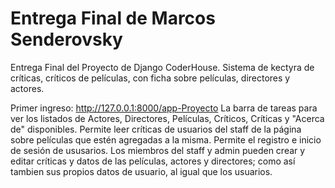 # Entrega Final de Marcos Senderovsky
Entrega Final del Proyecto de Django CoderHouse. Sistema de kectyra de críticas, críticos de películas, con ficha sobre películas, directores y actores.

Primer ingreso: http://127.0.0.1:8000/app-Proyecto
La barra de tareas para ver los listados de Actores, Directores, Películas, Críticos, Críticas y "Acerca de" disponibles.
Permite leer críticas de usuarios del staff de la página sobre películas que estén agregadas a la misma. Permite el registro e inicio de sesión de ususarios.
Los miembros del staff y admin pueden crear y editar críticas y datos de las películas, actores y directores; como así tambien sus propios datos de usuario, al igual que los usuarios.
